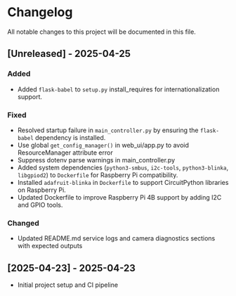 # Changelog

All notable changes to this project will be documented in this file.

## [Unreleased] - 2025-04-25
### Added
- Added `flask-babel` to `setup.py` install_requires for internationalization support.

### Fixed
- Resolved startup failure in `main_controller.py` by ensuring the `flask-babel` dependency is installed.
- Use global `get_config_manager()` in web_ui/app.py to avoid ResourceManager attribute error
- Suppress dotenv parse warnings in main_controller.py
- Added system dependencies (`python3-smbus`, `i2c-tools`, `python3-blinka`, `libgpiod2`) to `Dockerfile` for Raspberry Pi compatibility.
- Installed `adafruit-blinka` in `Dockerfile` to support CircuitPython libraries on Raspberry Pi.
- Updated Dockerfile to improve Raspberry Pi 4B support by adding I2C and GPIO tools.

### Changed
- Updated README.md service logs and camera diagnostics sections with expected outputs

## [2025-04-23] - 2025-04-23
- Initial project setup and CI pipeline
